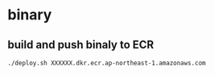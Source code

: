 # binary

## build and push binaly to ECR
```
./deploy.sh XXXXXX.dkr.ecr.ap-northeast-1.amazonaws.com
```
